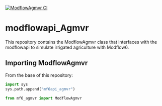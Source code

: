 [![ModflowAgmvr CI](https://github.com/jlarsen-usgs/modflow6api_agMVR/actions/workflows/ci.yml/badge.svg)](https://github.com/jlarsen-usgs/modflow6api_agMVR/actions/workflows/ci.yml)

# modflowapi_Agmvr
This repository contains the ModflowAgmvr class that interfaces with the modflowapi to simulate
irrigated agriculture with Modflow6. 

## Importing ModflowAgmvr
From the base of this repository: 

```python
import sys
sys.path.append("mf6api_agmvr")

from mf6_agmvr import ModflowAgmvr
```


